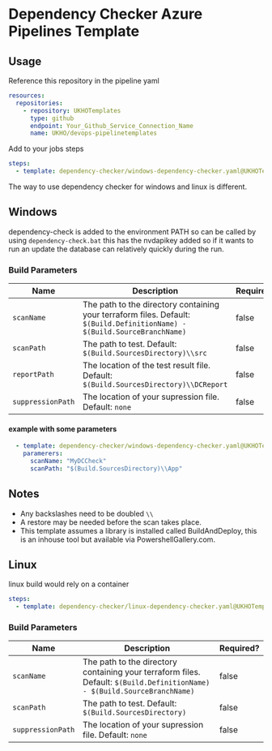 # Dependency Checker Azure Pipelines Template

## Usage

Reference this repository in the pipeline yaml
```yaml
resources:
  repositories:
    - repository: UKHOTemplates
      type: github
      endpoint: Your_Github_Service_Connection_Name
      name: UKHO/devops-pipelinetemplates
```

Add to your jobs steps

```yaml
steps:
  - template: dependency-checker/windows-dependency-checker.yaml@UKHOTemplates
```

The way to use dependency checker for windows and linux is different.

## Windows

dependency-check is added to the environment PATH so can be called by using `dependency-check.bat` this has the nvdapikey added so if it wants to run an update the database can relatively quickly during the run.

### Build Parameters

| Name              | Description                                                                                                                   | Required? |
|-------------------|-------------------------------------------------------------------------------------------------------------------------------|-----------|
| `scanName`        | The path to the directory containing your terraform files. Default: `$(Build.DefinitionName) - $(Build.SourceBranchName)`     | false     |
| `scanPath`        | The path to test. Default: `$(Build.SourcesDirectory)\\src`                                                                   | false     |
| `reportPath`      | The location of the test result file. Default: `$(Build.SourcesDirectory)\\DCReport`                                          | false     |
| `suppressionPath` | The location of your supression file. Default: `none`                                                                         | false     |

#### example with some parameters

```yaml
  - template: dependency-checker/windows-dependency-checker.yaml@UKHOTemplates
    paramerers:
      scanName: "MyDCCheck"
      scanPath: "$(Build.SourcesDirectory)\\App"
```

## Notes

- Any backslashes need to be doubled `\\` 
- A restore may be needed before the scan takes place.
- This template assumes a library is installed called BuildAndDeploy, this is an inhouse tool but available via PowershellGallery.com.

## Linux

linux build would rely on a container

```yaml
steps:
  - template: dependency-checker/linux-dependency-checker.yaml@UKHOTemplates
```

### Build Parameters

| Name              | Description                                                                                                                   | Required? |
|-------------------|-------------------------------------------------------------------------------------------------------------------------------|-----------|
| `scanName`        | The path to the directory containing your terraform files. Default: `$(Build.DefinitionName) - $(Build.SourceBranchName)`     | false     |
| `scanPath`        | The path to test. Default: `$(Build.SourcesDirectory)`                                                                        | false     |
| `suppressionPath` | The location of your supression file. Default: `none`                                                                         | false     |
